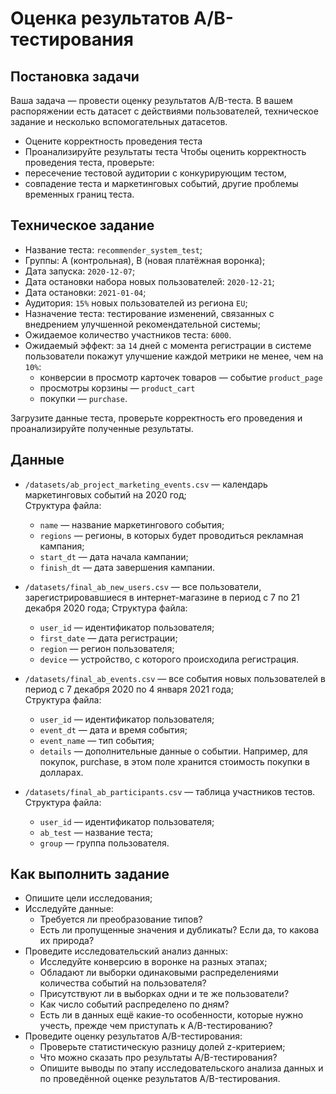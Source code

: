 # Оценка результатов А/B-тестирования

## Постановка задачи

Ваша задача — провести оценку результатов A/B-теста. В вашем распоряжении есть датасет с действиями пользователей, техническое задание и несколько вспомогательных датасетов.
- Оцените корректность проведения теста
- Проанализируйте результаты теста
Чтобы оценить корректность проведения теста, проверьте:
- пересечение тестовой аудитории с конкурирующим тестом,
- совпадение теста и маркетинговых событий, другие проблемы временных границ теста.

## Техническое задание

- Название теста: `recommender_system_test`;
- Группы: А (контрольная), B (новая платёжная воронка);
- Дата запуска: `2020-12-07`;
- Дата остановки набора новых пользователей: `2020-12-21`;
- Дата остановки: `2021-01-04`;
- Аудитория: `15%` новых пользователей из региона `EU`;
- Назначение теста: тестирование изменений, связанных с внедрением улучшенной рекомендательной системы;
- Ожидаемое количество участников теста: `6000`.
- Ожидаемый эффект: за `14` дней с момента регистрации в системе пользователи покажут улучшение каждой метрики не менее, чем на `10%`:
    - конверсии в просмотр карточек товаров — событие `product_page`
    - просмотры корзины — `product_cart`
    - покупки — `purchase`.


Загрузите данные теста, проверьте корректность его проведения и проанализируйте полученные результаты.

## Данные

- `/datasets/ab_project_marketing_events.csv` — календарь маркетинговых событий на 2020 год;\
    Структура файла:
    - `name` — название маркетингового события;
    - `regions` — регионы, в которых будет проводиться рекламная кампания;
    - `start_dt` — дата начала кампании;
    - `finish_dt` — дата завершения кампании.


- `/datasets/final_ab_new_users.csv` — все пользователи, зарегистрировавшиеся в интернет-магазине в период с 7 по 21 декабря 2020 года;
    Структура файла:
    - `user_id` — идентификатор пользователя;
    - `first_date` — дата регистрации;
    - `region` — регион пользователя;
    - `device` — устройство, с которого происходила регистрация.


- `/datasets/final_ab_events.csv` — все события новых пользователей в период с 7 декабря 2020 по 4 января 2021 года;\
    Структура файла:
    - `user_id` — идентификатор пользователя;
    - `event_dt` — дата и время события;
    - `event_name` — тип события;
    - `details` — дополнительные данные о событии. Например, для покупок, purchase, в этом поле хранится стоимость покупки в долларах.


- `/datasets/final_ab_participants.csv` — таблица участников тестов.\
    Структура файла:
    - `user_id` — идентификатор пользователя;
    - `ab_test` — название теста;
    - `group` — группа пользователя.



## Как выполнить задание

- Опишите цели исследования;
- Исследуйте данные:
    - Требуется ли преобразование типов?
    - Есть ли пропущенные значения и дубликаты? Если да, то какова их природа?
- Проведите исследовательский анализ данных:
    - Исследуйте конверсию в воронке на разных этапах;
    - Обладают ли выборки одинаковыми распределениями количества событий на пользователя?
    - Присутствуют ли в выборках одни и те же пользователи?
    - Как число событий распределено по дням?
    - Есть ли в данных ещё какие-то особенности, которые нужно учесть, прежде чем приступать к A/B-тестированию?
- Проведите оценку результатов A/B-тестирования:
    - Проверьте статистическую разницу долей z-критерием;
    - Что можно сказать про результаты A/B-тестирования?
    - Опишите выводы по этапу исследовательского анализа данных и по проведённой оценке результатов A/B-тестирования.

